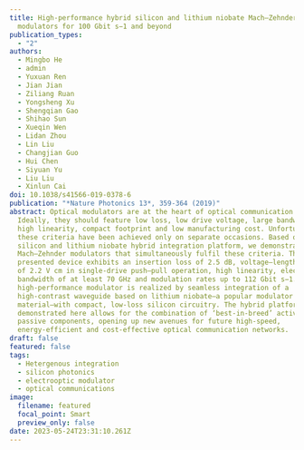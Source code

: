 ```yaml
---
title: High-performance hybrid silicon and lithium niobate Mach–Zehnder
  modulators for 100 Gbit s−1 and beyond
publication_types:
  - "2"
authors:
  - Mingbo He
  - admin
  - Yuxuan Ren
  - Jian Jian
  - Ziliang Ruan
  - Yongsheng Xu
  - Shengqian Gao
  - Shihao Sun
  - Xueqin Wen
  - Lidan Zhou
  - Lin Liu
  - Changjian Guo
  - Hui Chen
  - Siyuan Yu
  - Liu Liu
  - Xinlun Cai
doi: 10.1038/s41566-019-0378-6
publication: "*Nature Photonics 13*, 359-364 (2019)"
abstract: Optical modulators are at the heart of optical communication links.
  Ideally, they should feature low loss, low drive voltage, large bandwidth,
  high linearity, compact footprint and low manufacturing cost. Unfortunately,
  these criteria have been achieved only on separate occasions. Based on a
  silicon and lithium niobate hybrid integration platform, we demonstrate
  Mach–Zehnder modulators that simultaneously fulfil these criteria. The
  presented device exhibits an insertion loss of 2.5 dB, voltage–length product
  of 2.2 V cm in single-drive push–pull operation, high linearity, electro-optic
  bandwidth of at least 70 GHz and modulation rates up to 112 Gbit s−1. The
  high-performance modulator is realized by seamless integration of a
  high-contrast waveguide based on lithium niobate—a popular modulator
  material—with compact, low-loss silicon circuitry. The hybrid platform
  demonstrated here allows for the combination of ‘best-in-breed’ active and
  passive components, opening up new avenues for future high-speed,
  energy-efficient and cost-effective optical communication networks.
draft: false
featured: false
tags:
  - Hetergenous integration
  - silicon photonics
  - electrooptic modulator
  - optical communications
image:
  filename: featured
  focal_point: Smart
  preview_only: false
date: 2023-05-24T23:31:10.261Z
---
```

